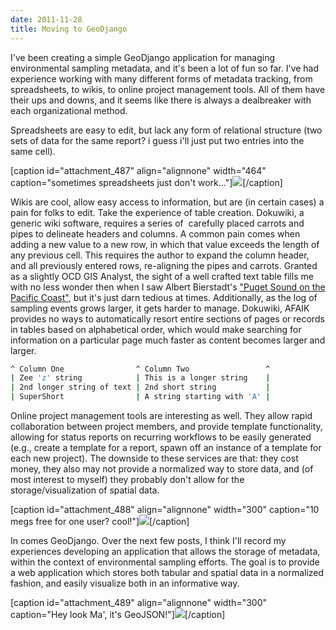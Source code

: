 ```yaml
---
date: 2011-11-28
title: Moving to GeoDjango
---
```


I've been creating a simple GeoDjango application for managing environmental sampling metadata, and it's been a lot of fun so far. I've had experience working with many different forms of metadata tracking, from spreadsheets, to wikis, to online project management tools. All of them have their ups and downs, and it seems like there is always a dealbreaker with each organizational method.

Spreadsheets are easy to edit, but lack any form of relational structure (two sets of data for the same report? i guess i'll just put two entries into the same cell).
<!-- more -->

[caption id="attachment_487" align="alignnone" width="464" caption="sometimes spreadsheets just don't work..."][![](http://www.mkgeomatics.com/wordpress/wp-content/uploads/2011/11/Screenshot.png)](http://www.mkgeomatics.com/wordpress/wp-content/uploads/2011/11/Screenshot.png)[/caption]

Wikis are cool, allow easy access to information, but are (in certain cases) a pain for folks to edit. Take the experience of table creation. Dokuwiki, a generic wiki software, requires a series of  carefully placed carrots and pipes to delineate headers and columns. A common pain comes when adding a new value to a new row, in which that value exceeds the length of any previous cell. This requires the author to expand the column header, and all previously entered rows, re-aligning the pipes and carrots. Granted as a slightly OCD GIS Analyst, the sight of a well crafted text table fills me with no less wonder then when I saw Albert Bierstadt's ["Puget Sound on the Pacific Coast"](http://www.seattleartmuseum.org/exhibit/exhibitDetail.asp?eventID=21084), but it's just darn tedious at times. Additionally, as the log of sampling events grows larger, it gets harder to manage. Dokuwiki, AFAIK provides no ways to automatically resort entire sections of pages or records in tables based on alphabetical order, which would make searching for information on a particular page much faster as content becomes larger and larger.

```bash
^ Column One                ^ Column Two                 ^
| Zee 'z' string            | This is a longer string    |
| 2nd longer string of text | 2nd short string           |
| SuperShort                | A string starting with 'A' |
```

Online project management tools are interesting as well. They allow rapid collaboration between project members, and provide template functionality, allowing for status reports on recurring workflows to be easily generated (e.g., create a template for a report, spawn off an instance of a template for each new project). The downside to these services are that: they cost money, they also may not provide a normalized way to store data, and (of most interest to myself) they probably don't allow for the storage/visualization of spatial data.

[caption id="attachment_488" align="alignnone" width="300" caption="10 megs free for one user? cool!"][![](http://www.mkgeomatics.com/wordpress/wp-content/uploads/2011/11/Screenshot-1-300x162.png)](http://www.mkgeomatics.com/wordpress/wp-content/uploads/2011/11/Screenshot-1.png)[/caption]

In comes GeoDjango. Over the next few posts, I think I'll record my experiences developing an application that allows the storage of metadata, within the context of environmental sampling efforts. The goal is to provide a web application which stores both tabular and spatial data in a normalized fashion, and easily visualize both in an informative way.

[caption id="attachment_489" align="alignnone" width="300" caption="Hey look Ma', it's GeoJSON!"][![](http://www.mkgeomatics.com/wordpress/wp-content/uploads/2011/11/Screenshot-2-300x147.png)](http://www.mkgeomatics.com/wordpress/wp-content/uploads/2011/11/Screenshot-2.png)[/caption]
